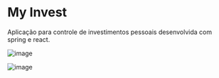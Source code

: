 # My Invest
Aplicação para controle de investimentos pessoais desenvolvida com spring e react.

![image](https://user-images.githubusercontent.com/42323511/122960109-91681680-d359-11eb-9773-19e2faa0bc19.png)

![image](https://user-images.githubusercontent.com/42323511/122960308-acd32180-d359-11eb-835e-ff6c97b40c0c.png)
